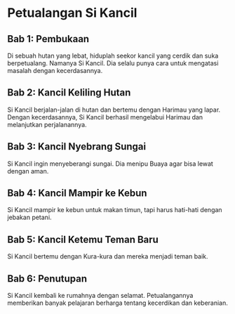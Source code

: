 # Petualangan Si Kancil

## Bab 1: Pembukaan
Di sebuah hutan yang lebat, hiduplah seekor kancil yang cerdik dan suka berpetualang. Namanya Si Kancil. Dia selalu punya cara untuk mengatasi masalah dengan kecerdasannya.

## Bab 2: Kancil Keliling Hutan
Si Kancil berjalan-jalan di hutan dan bertemu dengan Harimau yang lapar. Dengan kecerdasannya, Si Kancil berhasil mengelabui Harimau dan melanjutkan perjalanannya.

## Bab 3: Kancil Nyebrang Sungai
Si Kancil ingin menyeberangi sungai. Dia menipu Buaya agar bisa lewat dengan aman.

## Bab 4: Kancil Mampir ke Kebun
Si Kancil mampir ke kebun untuk makan timun, tapi harus hati-hati dengan jebakan petani.

## Bab 5: Kancil Ketemu Teman Baru
Si Kancil bertemu dengan Kura-kura dan mereka menjadi teman baik.

## Bab 6: Penutupan
Si Kancil kembali ke rumahnya dengan selamat. Petualangannya memberikan banyak pelajaran berharga tentang kecerdikan dan keberanian.
